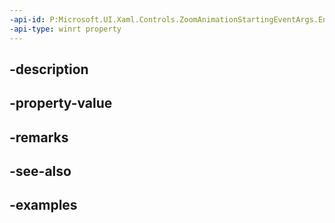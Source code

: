 ```yaml
---
-api-id: P:Microsoft.UI.Xaml.Controls.ZoomAnimationStartingEventArgs.EndZoomFactor
-api-type: winrt property
---
```


## -description

## -property-value

## -remarks

## -see-also

## -examples

